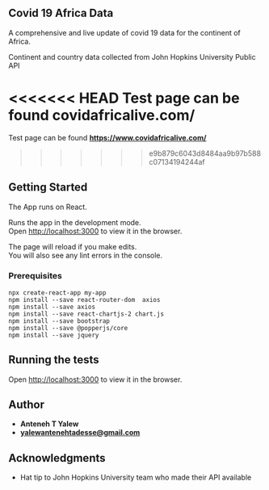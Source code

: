 ## Covid 19 Africa Data

A comprehensive and live update of covid 19 data for the continent of Africa.

Continent and country data collected from John Hopkins University Public API

<<<<<<< HEAD
Test page can be found **covidafricalive.com/**
=======
Test page can be found **https://www.covidafricalive.com/**
>>>>>>> e9b879c6043d8484aa9b97b588c07134194244af

## Getting Started

The App runs on React.

Runs the app in the development mode.<br />
Open [http://localhost:3000](http://localhost:3000) to view it in the browser.

The page will reload if you make edits.<br />
You will also see any lint errors in the console.

### Prerequisites

```
npx create-react-app my-app
npm install --save react-router-dom  axios
npm install --save axios
npm install --save react-chartjs-2 chart.js
npm install --save bootstrap
npm install --save @popperjs/core
npm install --save jquery
```

## Running the tests

Open [http://localhost:3000](http://localhost:3000) to view it in the browser.

## Author

- **Anteneh T Yalew**
- **yalewantenehtadesse@gmail.com**

## Acknowledgments

- Hat tip to John Hopkins University team who made their API available
